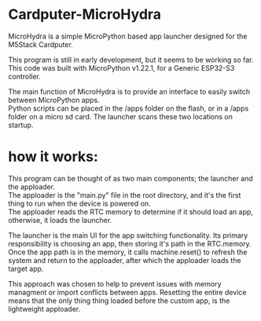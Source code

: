 # Cardputer-MicroHydra
MicroHydra is a simple MicroPython based app launcher designed for the M5Stack Cardputer.

This program is still in early development, but it seems to be working so far. 
This code was built with MicroPython v1.22.1, for a Generic ESP32-S3 controller.

The main function of MicroHydra is to provide an interface to easily switch between MicroPython apps.   
Python scripts can be placed in the /apps folder on the flash, or in a /apps folder on a micro sd card. The launcher scans these two locations on startup. 

# how it works:

This program can be thought of as two main components; the launcher and the apploader.   
The apploader is the "main.py" file in the root directory, and it's the first thing to run when the device is powered on.   
The apploader reads the RTC memory to determine if it should load an app, otherwise, it loads the launcher.

The launcher is the main UI for the app switching functionality. Its primary responsibility is choosing an app, then storing it's path in the RTC.memory. 
Once the app path is in the memory, it calls machine.reset() to refresh the system and return to the apploader, after which the apploader loads the target app. 

This approach was chosen to help to prevent issues with memory managment or import conflicts between apps. Resetting the entire device means that the only thing thing loaded before the custom app, is the lightweight apploader.

